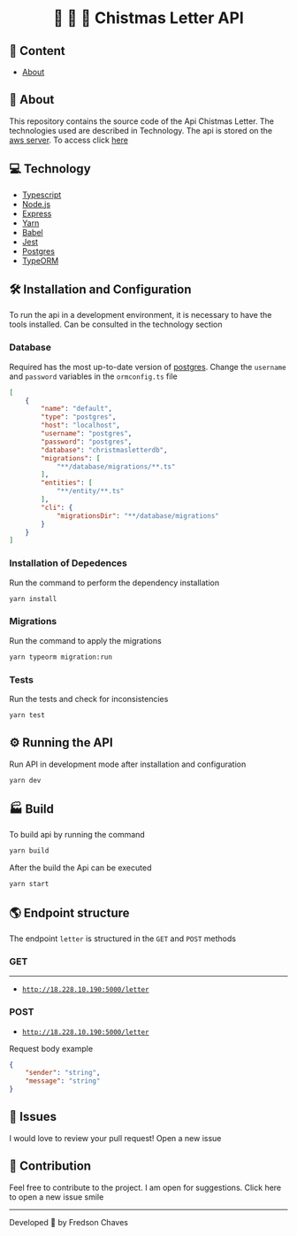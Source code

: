 <h1 align="center">
    🎅 🎁 🎄 Chistmas Letter API
</h1>
<!--
<p align="center">
  <a href="#🎅-test">Test</a>&nbsp;&nbsp;&nbsp;|&nbsp;&nbsp;&nbsp;
  <a href="#computer-tecnologias">Tecnologias</a>&nbsp;&nbsp;&nbsp;|&nbsp;&nbsp;&nbsp;
  <a href="#rocket-features">Features</a>&nbsp;&nbsp;&nbsp;|&nbsp;&nbsp;&nbsp;
  <a href="#warning-requisitos">Requisitos</a>&nbsp;&nbsp;&nbsp;|&nbsp;&nbsp;&nbsp;
  <a href="#card_index_dividers-como-acessar">Como acessar</a>&nbsp;&nbsp;&nbsp;|&nbsp;&nbsp;&nbsp;
  <a href="#postbox-perguntas-e-respostas">Perguntas e Respostas</a>
</p>
-->

## 📌 Content
- [About](#🚀-about)

## 🚀 About

This repository contains the source code of the Api Chistmas Letter. The technologies used are described in Technology. The api is stored on the [aws server](https://aws.amazon.com/pt/). To access click [here](http://18.228.10.190:5000/letter)

## 💻 Technology

- [Typescript](https://www.typescriptlang.org/)
- [Node.js](https://nodejs.org/en/)
- [Express](https://expressjs.com/pt-br/)
- [Yarn](https://yarnpkg.com/)
- [Babel](https://babeljs.io/)
- [Jest](https://jestjs.io/)
- [Postgres](https://www.postgresql.org/)
- [TypeORM](https://typeorm.io/#/)

## 🛠️ Installation and Configuration

To run the api in a development environment, it is necessary to have the tools installed. Can be consulted in the technology section

### Database

Required has the most up-to-date version of [postgres](https://www.postgresql.org/). Change the `username` and `password` variables in the `ormconfig.ts` file

```json
[
    {
        "name": "default",
        "type": "postgres",
        "host": "localhost",
        "username": "postgres",
        "password": "postgres",
        "database": "christmasletterdb",
        "migrations": [
            "**/database/migrations/**.ts"
        ],
        "entities": [
            "**/entity/**.ts"
        ],
        "cli": {
            "migrationsDir": "**/database/migrations"
        }
    }
]
```

### Installation of Depedences

Run the command to perform the dependency installation

```bash
yarn install
```

### Migrations

Run the command to apply the migrations

```bash
yarn typeorm migration:run
```

### Tests

Run the tests and check for inconsistencies

```bash
yarn test
```

## ⚙️ Running the API

Run API in development mode after installation and configuration

```bash
yarn dev
```

## 🏭 Build

To build api by running the command

```bash
yarn build
```

After the build the Api can be executed

```bash
yarn start
```

## 🌎 Endpoint structure

The endpoint `letter` is structured in the `GET` and `POST` methods

### GET

---

- [`http://18.228.10.190:5000/letter`](http://18.228.10.190:5000/letter)

### POST

- [`http://18.228.10.190:5000/letter`](http://18.228.10.190:5000/letter)

Request body example 

```json
{
    "sender": "string",
    "message": "string"
}
```

## 🐛 Issues

I would love to review your pull request! Open a new issue

## 🤝 Contribution

Feel free to contribute to the project. I am open for suggestions. Click here to open a new issue smile


---
Developed :blue_heart: by  Fredson Chaves
